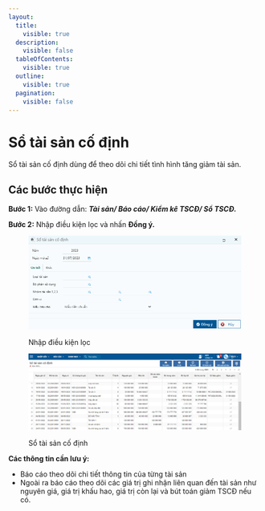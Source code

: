 ```yaml
---
layout:
  title:
    visible: true
  description:
    visible: false
  tableOfContents:
    visible: true
  outline:
    visible: true
  pagination:
    visible: false
---
```


# Sổ tài sản cố định

Sổ tài sản cố định dùng để theo dõi chi tiết tình hình tăng giảm tài sản.

## Các bước thực hiện

**Bước 1:** Vào đường dẫn: _**Tài sản/ Báo cáo/ Kiểm kê TSCĐ/ Sổ TSCĐ.**_

**Bước 2:** Nhập điều kiện lọc và nhấn **Đồng ý.**

<figure><img src="../../.gitbook/assets/image (41).png" alt=""><figcaption><p>Nhập điều kiện lọc</p></figcaption></figure>

<figure><img src="../../.gitbook/assets/image (136).png" alt=""><figcaption><p>Sổ tài sản cố định</p></figcaption></figure>

**Các thông tin cần lưu ý:**

* Báo cáo theo dõi chi tiết thông tin của từng tài sản
* Ngoài ra báo cáo theo dõi các giá trị ghi nhận liên quan đến tài sản như nguyên giá, giá trị khấu hao, giá trị còn lại và bút toán giảm TSCĐ nếu có.
